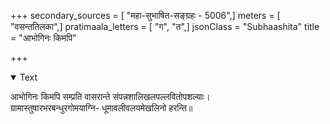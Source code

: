 +++
secondary_sources = [ "महा-सुभाषित-सङ्ग्रहः - 5006",]
meters = [ "वसन्ततिलका",]
pratimaala_letters = [ "ग", "त",]
jsonClass = "Subhaashita"
title = "आभोगिनः किमपि"

+++

<details open><summary>Text</summary>

आभोगिनः किमपि सम्प्रति वासरान्ते संपन्नशालिखलपल्लवितोपशल्याः।  
ग्रामास्तुषारभरबन्धुरगोमयाग्नि- धूमावलीवलयमेखलिनो हरन्ति॥
</details>
